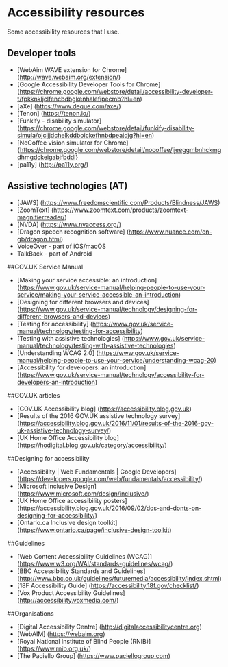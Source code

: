 # Accessibility resources

Some accessibility resources that I use.

## Developer tools
- [WebAim  WAVE extension for Chrome] (http://wave.webaim.org/extension/)
- [Google Accessibility Developer Tools for Chrome] (https://chrome.google.com/webstore/detail/accessibility-developer-t/fpkknkljclfencbdbgkenhalefipecmb?hl=en)
- [aXe] (https://www.deque.com/axe/)
- [Tenon] (https://tenon.io/)
- [Funkify - disability simulator] (https://chrome.google.com/webstore/detail/funkify-disability-simula/ojcijjdchelkddboickefhnbdpeajdjg?hl=en)
- [NoCoffee vision simulator for Chrome]{https://chrome.google.com/webstore/detail/nocoffee/jjeeggmbnhckmgdhmgdckeigabjfbddl}
- [pa11y] (http://pa11y.org/)

## Assistive technologies (AT)
- [JAWS] (https://www.freedomscientific.com/Products/Blindness/JAWS)
- [ZoomText] (https://www.zoomtext.com/products/zoomtext-magnifierreader/)
- [NVDA] (https://www.nvaccess.org/)
- [Dragon speech recognition software] (https://www.nuance.com/en-gb/dragon.html)
- VoiceOver - part of iOS/macOS
- TalkBack - part of Android

##GOV.UK Service Manual
- [Making your service accessible: an introduction] (https://www.gov.uk/service-manual/helping-people-to-use-your-service/making-your-service-accessible-an-introduction)
- [Designing for different browsers and devices] (https://www.gov.uk/service-manual/technology/designing-for-different-browsers-and-devices)
- [Testing for accessibility] (https://www.gov.uk/service-manual/technology/testing-for-accessibility)
- [Testing with assistive technologies] (https://www.gov.uk/service-manual/technology/testing-with-assistive-technologies)
- [Understanding WCAG 2.0] (https://www.gov.uk/service-manual/helping-people-to-use-your-service/understanding-wcag-20)
- [Accessibility for developers: an introduction] (https://www.gov.uk/service-manual/technology/accessibility-for-developers-an-introduction)

##GOV.UK articles
- [GOV.UK Accessibility blog] (https://accessibility.blog.gov.uk)
- [Results of the 2016 GOV.UK assistive technology survey] (https://accessibility.blog.gov.uk/2016/11/01/results-of-the-2016-gov-uk-assistive-technology-survey/)
- [UK Home Office Accessibility blog] (https://hodigital.blog.gov.uk/category/accessibility/)

##Designing for accessibility
- [Accessibility | Web Fundamentals | Google Developers] (https://developers.google.com/web/fundamentals/accessibility/)
- [Microsoft Inclusive Design] (https://www.microsoft.com/design/inclusive/)
- [UK Home Office accessibility posters] (https://accessibility.blog.gov.uk/2016/09/02/dos-and-donts-on-designing-for-accessibility/)
- [Ontario.ca Inclusive design toolkit] (https://www.ontario.ca/page/inclusive-design-toolkit)

##Guidelines
- [Web Content Accessibility Guidelines (WCAG)] (https://www.w3.org/WAI/standards-guidelines/wcag/)
- [BBC Accessibility Standards and Guidelines] (http://www.bbc.co.uk/guidelines/futuremedia/accessibility/index.shtml)
- [18F Accessibility Guide] (https://accessibility.18f.gov/checklist/)
- [Vox Product Accessibility Guidelines] (http://accessibility.voxmedia.com/)

##Organisations
- [Digital Accessibility Centre] (http://digitalaccessibilitycentre.org)
- [WebAIM] (https://webaim.org)
- [Royal National Institute of Blind People (RNIB)] (https://www.rnib.org.uk/)
- [The Paciello Group] (https://www.paciellogroup.com)
